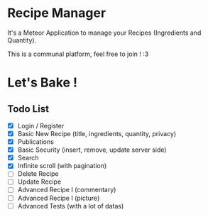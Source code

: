 # Recipe Manager

It's a Meteor Application to manage your Recipes (Ingredients and Quantity).

This is a communal platform, feel free to join !  :3  

# Let's Bake !

## Todo List

- [X] Login / Register
- [X] Basic New Recipe (title, ingredients, quantity, privacy)
- [X] Publications
- [X] Basic Security (insert, remove, update server side)
- [X] Search
- [X] Infinite scroll (with pagination)
- [ ] Delete Recipe
- [ ] Update Recipe
- [ ] Advanced Recipe I (commentary)
- [ ] Advanced Recipe I (picture)
- [ ] Advanced Tests (with a lot of datas)
